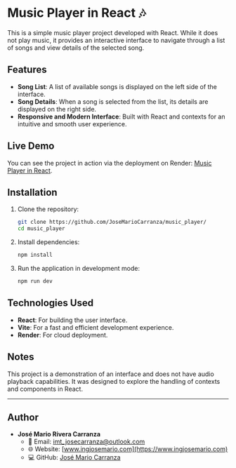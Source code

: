 # Music Player in React 🎶

This is a simple music player project developed with React. While it does not play music, it provides an interactive interface to navigate through a list of songs and view details of the selected song.

## Features

- **Song List**: A list of available songs is displayed on the left side of the interface.
- **Song Details**: When a song is selected from the list, its details are displayed on the right side.
- **Responsive and Modern Interface**: Built with React and contexts for an intuitive and smooth user experience.

## Live Demo

You can see the project in action via the deployment on Render: [Music Player in React](https://music-player-l3d6.onrender.com).

## Installation

1. Clone the repository:
   ```bash
   git clone https://github.com/JoseMarioCarranza/music_player/
   cd music_player
   ```

2. Install dependencies:
   ```bash
   npm install
   ```

3. Run the application in development mode:
   ```bash
   npm run dev
   ```

## Technologies Used

- **React**: For building the user interface.
- **Vite**: For a fast and efficient development experience.
- **Render**: For cloud deployment.

## Notes

This project is a demonstration of an interface and does not have audio playback capabilities. It was designed to explore the handling of contexts and components in React.

---

## Author

- **José Mario Rivera Carranza**  
  - 📧 Email: [imt_josecarranza@outlook.com](mailto:imt_josecarranza@outlook.com)  
  - 🌐 Website: [www.ingjosemario.com](https://www.ingjosemario.com)  
  - 💻 GitHub: [José Mario Carranza](https://github.com/JoseMarioCarranza)
